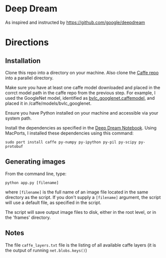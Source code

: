# Deep Dream

As inspired and instructed by https://github.com/google/deepdream

# Directions

## Installation

Clone this repo into a directory on your machine. Also clone the [Caffe repo](https://github.com/BVLC/caffe) into a parallel directory. 

Make sure you have at least one caffe model downloaded and placed in the corrct model path in the caffe repo from the previous step. For example, I used the GoogleNet model, identified as [bvlc_googlenet.caffemodel](http://dl.caffe.berkeleyvision.org/bvlc_googlenet.caffemodel), and placed it in /caffe/models/bvlc_googlenet.

Ensure you have Python installed on your machine and accessible via your system path. 

Install the dependencies as specified in the [Deep Dream Notebook](https://github.com/google/deepdream/blob/master/dream.ipynb). Using MacPorts, I installed these dependencies using this command:

`sudo port install caffe py-numpy py-ipython py-pil py-scipy py-protobuf`

## Generating images

From the command line, type:

`python app.py [filename]`

where `[filename]` is the full name of an image file located in the same directory as the script. If you don't supply a `[filename]` argument, the script will use a default file, as specified in the script.

The script will save output image files to disk, either in the root level, or in the 'frames' directory.

## Notes

The file `caffe_layers.txt` file is the listing of all available caffe layers (it is the output of running `net.blobs.keys()`)
